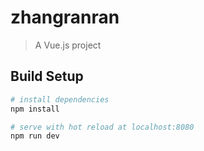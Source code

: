 # zhangranran

> A Vue.js project

## Build Setup

``` bash
# install dependencies
npm install

# serve with hot reload at localhost:8080
npm run dev
